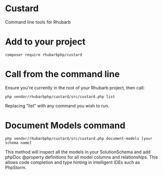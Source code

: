 # Custard
Command line tools for Rhubarb

# Add to your project
`composer require rhubarbphp/custard`

# Call from the command line
Ensure you're currently in the root of your Rhubarb project, then call:

`php vendor/rhubarbphp/custard/src/custard.php list`

Replacing "list" with any command you wish to run.

# Document Models command
`php vendor/rhubarbphp/custard/src/custard.php document-models [your schema name]`

This method will inspect all the models in your SolutionSchema and add phpDoc @property 
definitions for all model columns and relationships. This allows code completion and
type hinting in intelligent IDEs such as PhpStorm.
